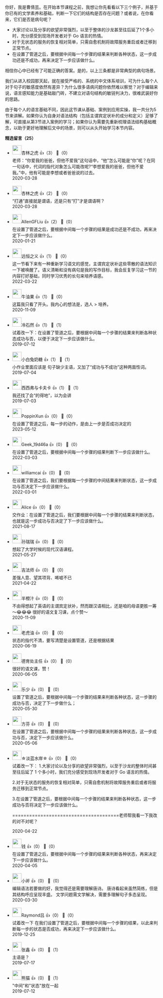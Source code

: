 你好，我是曹倩芸。在开始本节课程之前，我想让你先看看以下三个例子，并基于你已有的文学素养和基础，判断一下它们的结构是否存在问题？或者说，在你看来，它们是否是病句呢？

- 大家讨论以及分享的欲望非常强烈，以至于整体的沙龙甚至往后延了1个多小时，充分感受到现场开发者对于 Go 语言的热情。
- 对于无状态的服务的恢复相对简单，只需自愈机制将故障服务重启或者迁移到正常节点。
- 在设置了管道之后，要根据中间每一个步骤的结果来判断各种状态，这一步成功还是不成功，再来决定下一步应该做什么。

相信你心中已经有了可能正确的答案。是的，以上三条都是非常典型的病句场景。

我们从进入校园那天起，就在接受严格的、系统的中文体系培训，可为什么每个人对于句子的敏感度依然有差异？为什么很多语病问题你依然难以察觉？对于编辑来说，语言感知能力是基础敲门砖，不建立对语句结构的敏锐判决力，很难武装好你的思路。

由于每个人的语言基础不同，因此这节课从基础、案例到应用实操，我一共分为5节来讲解。如果你认为自身对语法结构（包括主谓宾定状补的成分和定义）足够了解，可直接从第3节进入案例的学习；如果你认为需要先重新梳理语法结构基础概念，以助于更好地理解后文中的场景，则可以从头开始学习本节内容。
<div><strong>精选留言（25）</strong></div><ul>
<li><img src="https://static001.geekbang.org/account/avatar/00/1d/64/c2/86140b90.jpg" width="30px"><span>杏林之虎</span> 👍（3） 💬（0）<div>老师：“你爱我的爸爸，但他不爱我”这句话中，“他”怎么可能是“你”呢？在同一句话中，代词的指代对象怎么可能改呢?“李想爱我的爸爸，但他不爱我。”中，他有可能是李想或者爸爸说的过去。</div>2020-03-28</li><br/><li><img src="https://static001.geekbang.org/account/avatar/00/1d/64/c2/86140b90.jpg" width="30px"><span>杏林之虎</span> 👍（2） 💬（0）<div>“打通”直接就是谓语，还是只有“打”才是谓语啊？</div>2020-03-28</li><br/><li><img src="https://static001.geekbang.org/account/avatar/00/12/a5/67/bf286335.jpg" width="30px"><span>AllenGFLiu</span> 👍（2） 💬（0）<div>在设置了管道之后，要根据中间每一个步骤的结果是成功还是不成功，再来决定下一步应该做什么。</div>2020-01-21</li><br/><li><img src="https://static001.geekbang.org/account/avatar/00/0f/94/3d/9ff6988e.jpg" width="30px"><span>远恒之义</span> 👍（1） 💬（0）<div>这一节看下来有一种重新学习语文的感觉，主谓宾定状补这些零散的语法知识一下被唤醒了。语义清晰和没有病句是我的写作目标，我会反复学习这一节的内容打好基础，同时学习优秀的长句来培养语感。</div>2022-03-22</li><br/><li><img src="https://static001.geekbang.org/account/avatar/00/0f/fa/72/5c801d71.jpg" width="30px"><span>牛油果</span> 👍（1） 💬（0）<div>这篇我只看了开头。我内心的想法是，选人 &gt; 培养。</div>2020-11-09</li><br/><li><img src="https://static001.geekbang.org/account/avatar/00/13/44/ae/dccd3412.jpg" width="30px"><span>冷石然</span> 👍（1） 💬（1）<div>试着改一下：在设置了管道之后，要根据中间每一个步骤的结果来判断各种状态成功与否，以便于决定下一步应该做什么。</div>2019-07-12</li><br/><li><img src="https://static001.geekbang.org/account/avatar/00/17/df/1f/650a1d51.jpg" width="30px"><span>小白兔奶糖</span> 👍（1） 💬（1）<div>小作业里面应该是 句子缺少主语，又加了“成功与不成功”这种两面性词。</div>2019-07-04</li><br/><li><img src="https://static001.geekbang.org/account/avatar/00/0f/48/ee/96a7d638.jpg" width="30px"><span>西西弗与卡夫卡</span> 👍（1） 💬（1）<div>我还找了会“的得地”，以为会讲</div>2019-07-03</li><br/><li><img src="https://static001.geekbang.org/account/avatar/00/11/9d/50/ed1890ad.jpg" width="30px"><span>PoppinXun</span> 👍（0） 💬（0）<div>在设置了管道之后，每一步的动作，是由上一步是否成功决定的</div>2023-05-12</li><br/><li><img src="" width="30px"><span>Geek_19d46a</span> 👍（0） 💬（0）<div>在设置了管道之后，要根据中间每一个步骤的结果判断下一步应该做什么。</div>2022-03-03</li><br/><li><img src="https://static001.geekbang.org/account/avatar/00/11/ac/96/46b13896.jpg" width="30px"><span>williamcai</span> 👍（0） 💬（0）<div>在设置了管道之后，我们要根据每一个步骤的中间结果来判断状态，这一步成功与否决定下一步应该做什么。</div>2022-03-01</li><br/><li><img src="https://static001.geekbang.org/account/avatar/00/1d/63/f6/56c15e68.jpg" width="30px"><span>Alice</span> 👍（0） 💬（0）<div>交作业：在设置了管道之后，我们要根据中间每一个步骤的结果来判断状态，也就是这一步成功与否决定了下一步应该做什么。</div>2021-08-17</li><br/><li><img src="https://static001.geekbang.org/account/avatar/00/28/28/d4/11ce0c42.jpg" width="30px"><span>孙瑞瑞</span> 👍（0） 💬（0）<div>想起了大学时候的现代汉语课程。</div>2021-05-27</li><br/><li><img src="https://static001.geekbang.org/account/avatar/00/22/10/e2/35f2fc23.jpg" width="30px"><span>吉法师</span> 👍（0） 💬（0）<div>差强人意、望其项背、唏嘘不已</div>2021-04-22</li><br/><li><img src="https://static001.geekbang.org/account/avatar/00/16/8d/0e/5e97bbef.jpg" width="30px"><span>半橙汁</span> 👍（0） 💬（0）<div>不由得想起了英语的主谓宾定状补，然而跟汉语相比，还是咱的母语更胜一筹～😂😂😂
很好的语文复习课，点个赞～</div>2020-11-09</li><br/><li><img src="https://static001.geekbang.org/account/avatar/00/12/a2/2f/a23364b3.jpg" width="30px"><span>老虎油</span> 👍（0） 💬（0）<div>状态的指代不清，要写清楚是设置管道，还是根据结果</div>2020-06-19</li><br/><li><img src="https://static001.geekbang.org/account/avatar/00/16/61/f6/40731f37.jpg" width="30px"><span>德育处主任</span> 👍（0） 💬（0）<div>很好的语文课，赞！</div>2020-06-05</li><br/><li><img src="https://static001.geekbang.org/account/avatar/00/13/cc/6d/5c6b5b25.jpg" width="30px"><span>乐少</span> 👍（0） 💬（0）<div>设置了管道之后，要根据中间每一个步骤的结果来判断各种状态，这一步骤的成功与否，决定了下一步做什么；</div>2020-05-30</li><br/><li><img src="http://thirdwx.qlogo.cn/mmopen/vi_32/Q0j4TwGTfTJJYJ74BKhY0xXpAnpTGGbnD0oibqZNdKrJUdkN5UPiaMqnIEyXwX8MTXQuWd9X25uSicX6tVDa1SVxA/132" width="30px"><span>方芬</span> 👍（0） 💬（0）<div>在设置了管道之后，要根据中间每一个步骤的结果来判断各种状态，这一步成功与否，决定下一步应该做什么。</div>2020-05-06</li><br/><li><img src="https://static001.geekbang.org/account/avatar/00/16/05/be/eb1588b0.jpg" width="30px"><span>☆淡蓝水岸☆</span> 👍（0） 💬（0）<div>试着改一下：
1.大家讨论以及分享的欲望非常强烈，以至于沙龙的整体时间甚至往后延了 1 个多小时，我们充分感受到现场开发者对于 Go 语言的热情。

2.对于无状态的服务的恢复相对简单，只需自愈机制将故障服务重启或者将服务迁移到正常节点。

3.在设置了管道之后，要根据中间每一个步骤的结果来判断各种状态，这一步成功与否将决定下一步应该做什么。

======================================老师帮我看一下我改的对不对呢？</div>2020-04-22</li><br/><li><img src="https://static001.geekbang.org/account/avatar/00/0f/67/f4/9a1feb59.jpg" width="30px"><span>钱</span> 👍（0） 💬（0）<div>在设置了管道之后，要根据中间每一个步骤的结果来判断各种状态，再来决定下一步应该做什么。</div>2020-04-05</li><br/><li><img src="https://static001.geekbang.org/account/avatar/00/1a/aa/2e/3c7cb95d.jpg" width="30px"><span>小斧</span> 👍（0） 💬（0）<div>编辑语法若要做的好，我觉得还是需要理解唐诗。
唐诗看起来虽然简练，但是其结构呼应呈现丰盛。
文学问题需文学解决，需要多理解句子多态呈现。</div>2020-03-30</li><br/><li><img src="https://static001.geekbang.org/account/avatar/00/18/22/97/7a1c4031.jpg" width="30px"><span>Raymond吕</span> 👍（0） 💬（0）<div>试着改一下
在我们设置了管道之后，要根据中间每一个步骤的结果，以此来判断每一步的状态是否成功，再来决定下一步应该做什么。</div>2019-12-25</li><br/><li><img src="https://static001.geekbang.org/account/avatar/00/0f/48/38/60cc585a.jpg" width="30px"><span>张鑫</span> 👍（0） 💬（1）<div>主语是？</div>2019-07-17</li><br/><li><img src="https://static001.geekbang.org/account/avatar/00/10/7b/ae/66ae403d.jpg" width="30px"><span>熊猫</span> 👍（0） 💬（1）<div>&quot;中间&quot;和&quot;状态&quot;放在一起</div>2019-07-12</li><br/>
</ul>